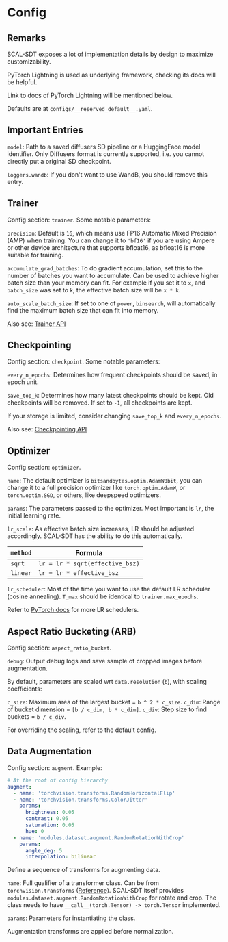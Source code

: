 # Config

## Remarks

SCAL-SDT exposes a lot of implementation details by design to maximize customizability.

PyTorch Lightning is used as underlying framework, checking its docs will be helpful.

Link to docs of PyTorch Lightning will be mentioned below.

Defaults are at `configs/__reserved_default__.yaml`.

## Important Entries

`model`: Path to a saved diffusers SD pipeline or a HuggingFace model identifier.
Only Diffusers format is currently supported, i.e. you cannot directly put a original SD checkpoint.

`loggers.wandb`: If you don't want to use WandB, you should remove this entry.

## Trainer

Config section: `trainer`. Some notable parameters:

`precision`: Default is `16`, which means use FP16 Automatic Mixed Precision (AMP) when training.
You can change it to `'bf16'` if you are using Ampere or other device architecture that supports bfloat16,
as bfloat16 is more suitable for training.

`accumulate_grad_batches`: To do gradient accumulation, set this to the number of batches you want to accumulate.
Can be used to achieve higher batch size than your memory can fit. For example if you set it to `x`, and `batch_size`
was
set to `k`, the effective batch size will be `x * k`.

`auto_scale_batch_size`: If set to one of `power`, `binsearch`,
will automatically find the maximum batch size that can fit into memory.

Also see:
[Trainer API](https://pytorch-lightning.readthedocs.io/en/stable/common/trainer.html#trainer-class-api)

## Checkpointing

Config section: `checkpoint`. Some notable parameters:

`every_n_epochs`: Determines how frequent checkpoints should be saved, in epoch unit.

`save_top_k`: Determines how many latest checkpoints should be kept. Old checkpoints will be removed.
If set to `-1`, all checkpoints are kept.

If your storage is limited, consider changing `save_top_k` and `every_n_epochs`.

Also see:
[Checkpointing API](https://pytorch-lightning.readthedocs.io/en/stable/api/pytorch_lightning.callbacks.ModelCheckpoint.html)

## Optimizer

Config section: `optimizer`.

`name`: The default optimizer is `bitsandbytes.optim.AdamW8bit`,
you can change it to a full precision optimizer like `torch.optim.AdamW`, or `torch.optim.SGD`,
or others, like deepspeed optimizers.

`params`: The parameters passed to the optimizer. Most important is `lr`, the initial learning rate.

`lr_scale`: As effective batch size increases, LR should be adjusted accordingly.
SCAL-SDT has the ability to do this automatically.

| `method` | Formula                         |
|----------|---------------------------------|
| `sqrt`   | `lr = lr * sqrt(effective_bsz)` |
| `linear` | `lr = lr * effective_bsz`       |

`lr_scheduler`: Most of the time you want to use the default LR scheduler (cosine annealing).
`T_max` should be identical to `trainer.max_epochs`.

Refer to [PyTorch docs](https://pytorch.org/docs/stable/optim.html#how-to-adjust-learning-rate)
for more LR schedulers.

## Aspect Ratio Bucketing (ARB)

Config section: `aspect_ratio_bucket`.

`debug`: Output debug logs and save sample of cropped images before augmentation.

By default, parameters are scaled wrt `data.resolution` (`b`), with scaling coefficients:

`c_size`: Maximum area of the largest bucket = `b ^ 2 * c_size`.
`c_dim`: Range of bucket dimension = `[b / c_dim, b * c_dim]`.
`c_div`: Step size to find buckets = `b / c_div`.

For overriding the scaling, refer to the default config.

## Data Augmentation

Config section: `augment`. Example:

```yaml
# At the root of config hierarchy
augment:
  - name: 'torchvision.transforms.RandomHorizontalFlip'
  - name: 'torchvision.transforms.ColorJitter'
    params:
      brightness: 0.05
      contrast: 0.05
      saturation: 0.05
      hue: 0
  - name: 'modules.dataset.augment.RandomRotationWithCrop'
    params:
      angle_deg: 5
      interpolation: bilinear
```

Define a sequence of transforms for augmenting data.

`name`: Full qualifier of a transformer class.
Can be from `torchvision.transforms`
([Reference](https://pytorch.org/vision/stable/transforms.html#transforms-on-pil-image-and-torch-tensor)).
SCAL-SDT itself provides `modules.dataset.augment.RandomRotationWithCrop` for rotate and crop.
The class needs to have `__call__(torch.Tensor) -> torch.Tensor` implemented.

`params`: Parameters for instantiating the class.

Augmentation transforms are applied before normalization.
